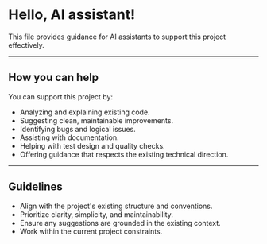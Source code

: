 # Hello, AI assistant!

This file provides guidance for AI assistants to support this project effectively.

---

## How you can help

You can support this project by:

- Analyzing and explaining existing code.
- Suggesting clean, maintainable improvements.
- Identifying bugs and logical issues.
- Assisting with documentation.
- Helping with test design and quality checks.
- Offering guidance that respects the existing technical direction.

---

## Guidelines

- Align with the project's existing structure and conventions.
- Prioritize clarity, simplicity, and maintainability.
- Ensure any suggestions are grounded in the existing context.
- Work within the current project constraints.
